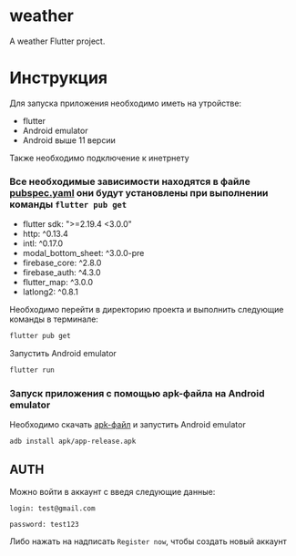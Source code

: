 # weather

A weather Flutter project.

# Инструкция

Для запуска приложения необходимо иметь на утройстве:

- flutter
- Android emulator
- Android выше 11 версии

Также необходимо подключение к инетрнету

### Все необходимые зависимости находятся в файле [pubspec.yaml](pubspec.yaml) они будут установлены при выполнении команды `flutter pub get`
- flutter sdk: ">=2.19.4 <3.0.0"
- http: ^0.13.4
- intl: ^0.17.0
- modal_bottom_sheet: ^3.0.0-pre
- firebase_core: ^2.8.0
- firebase_auth: ^4.3.0
- flutter_map: ^3.0.0
- latlong2: ^0.8.1

Необходимо перейти в директорию проекта и выполнить следующие команды в терминале:

```zsh
flutter pub get
```

Запустить Android emulator

```zsh
flutter run
```

### Запуск приложения с помощью apk-файла на Android emulator

Необходимо скачать [apk-файл](apk/app-release.apk) и запустить Android emulator

```zsh
adb install apk/app-release.apk
```

## AUTH
Можно войти в аккаунт с введя следующие данные:

`login: test@gmail.com`

`password: test123`

Либо нажать на надписать `Register now`, чтобы создать новый аккаунт